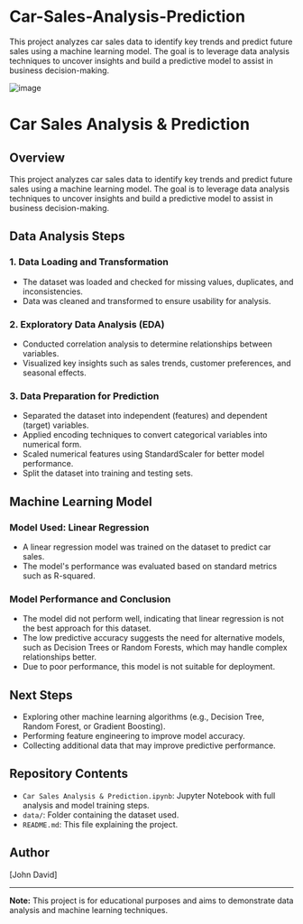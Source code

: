 # Car-Sales-Analysis-Prediction
This project analyzes car sales data to identify key trends and predict future sales using a machine learning model. The goal is to leverage data analysis techniques to uncover insights and build a predictive model to assist in business decision-making.

![image](https://github.com/user-attachments/assets/49122ccf-e622-43f4-9776-0f8b920bec14)

# Car Sales Analysis & Prediction

## Overview
This project analyzes car sales data to identify key trends and predict future sales using a machine learning model. The goal is to leverage data analysis techniques to uncover insights and build a predictive model to assist in business decision-making.

## Data Analysis Steps
### 1. Data Loading and Transformation
- The dataset was loaded and checked for missing values, duplicates, and inconsistencies.
- Data was cleaned and transformed to ensure usability for analysis.

### 2. Exploratory Data Analysis (EDA)
- Conducted correlation analysis to determine relationships between variables.
- Visualized key insights such as sales trends, customer preferences, and seasonal effects.

### 3. Data Preparation for Prediction
- Separated the dataset into independent (features) and dependent (target) variables.
- Applied encoding techniques to convert categorical variables into numerical form.
- Scaled numerical features using StandardScaler for better model performance.
- Split the dataset into training and testing sets.

## Machine Learning Model
### Model Used: Linear Regression
- A linear regression model was trained on the dataset to predict car sales.
- The model's performance was evaluated based on standard metrics such as R-squared.

### Model Performance and Conclusion
- The model did not perform well, indicating that linear regression is not the best approach for this dataset.
- The low predictive accuracy suggests the need for alternative models, such as Decision Trees or Random Forests, which may handle complex relationships better.
- Due to poor performance, this model is not suitable for deployment.

## Next Steps
- Exploring other machine learning algorithms (e.g., Decision Tree, Random Forest, or Gradient Boosting).
- Performing feature engineering to improve model accuracy.
- Collecting additional data that may improve predictive performance.

## Repository Contents
- `Car Sales Analysis & Prediction.ipynb`: Jupyter Notebook with full analysis and model training steps.
- `data/`: Folder containing the dataset used.
- `README.md`: This file explaining the project.

## Author
[John David]

---
**Note:** This project is for educational purposes and aims to demonstrate data analysis and machine learning techniques.

